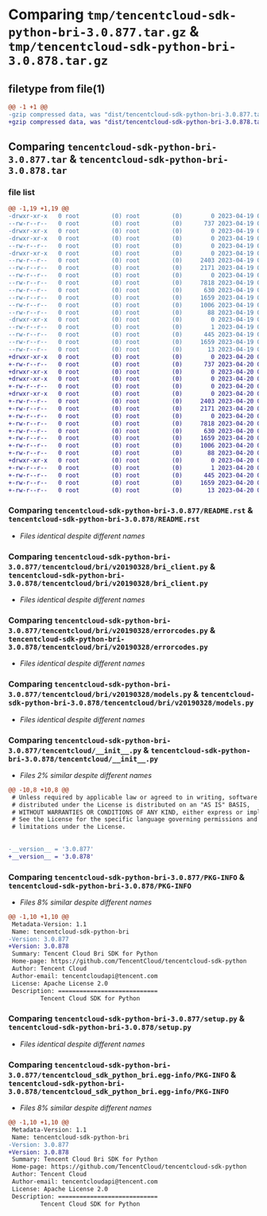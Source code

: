 # Comparing `tmp/tencentcloud-sdk-python-bri-3.0.877.tar.gz` & `tmp/tencentcloud-sdk-python-bri-3.0.878.tar.gz`

## filetype from file(1)

```diff
@@ -1 +1 @@
-gzip compressed data, was "dist/tencentcloud-sdk-python-bri-3.0.877.tar", last modified: Wed Apr 19 09:06:55 2023, max compression
+gzip compressed data, was "dist/tencentcloud-sdk-python-bri-3.0.878.tar", last modified: Thu Apr 20 00:21:06 2023, max compression
```

## Comparing `tencentcloud-sdk-python-bri-3.0.877.tar` & `tencentcloud-sdk-python-bri-3.0.878.tar`

### file list

```diff
@@ -1,19 +1,19 @@
-drwxr-xr-x   0 root         (0) root         (0)        0 2023-04-19 09:06:55.000000 tencentcloud-sdk-python-bri-3.0.877/
--rw-r--r--   0 root         (0) root         (0)      737 2023-04-19 09:06:54.000000 tencentcloud-sdk-python-bri-3.0.877/README.rst
-drwxr-xr-x   0 root         (0) root         (0)        0 2023-04-19 09:06:55.000000 tencentcloud-sdk-python-bri-3.0.877/tencentcloud/
-drwxr-xr-x   0 root         (0) root         (0)        0 2023-04-19 09:06:55.000000 tencentcloud-sdk-python-bri-3.0.877/tencentcloud/bri/
--rw-r--r--   0 root         (0) root         (0)        0 2023-04-19 09:06:54.000000 tencentcloud-sdk-python-bri-3.0.877/tencentcloud/bri/__init__.py
-drwxr-xr-x   0 root         (0) root         (0)        0 2023-04-19 09:06:55.000000 tencentcloud-sdk-python-bri-3.0.877/tencentcloud/bri/v20190328/
--rw-r--r--   0 root         (0) root         (0)     2403 2023-04-19 09:06:54.000000 tencentcloud-sdk-python-bri-3.0.877/tencentcloud/bri/v20190328/bri_client.py
--rw-r--r--   0 root         (0) root         (0)     2171 2023-04-19 09:06:54.000000 tencentcloud-sdk-python-bri-3.0.877/tencentcloud/bri/v20190328/errorcodes.py
--rw-r--r--   0 root         (0) root         (0)        0 2023-04-19 09:06:54.000000 tencentcloud-sdk-python-bri-3.0.877/tencentcloud/bri/v20190328/__init__.py
--rw-r--r--   0 root         (0) root         (0)     7818 2023-04-19 09:06:54.000000 tencentcloud-sdk-python-bri-3.0.877/tencentcloud/bri/v20190328/models.py
--rw-r--r--   0 root         (0) root         (0)      630 2023-04-19 09:06:54.000000 tencentcloud-sdk-python-bri-3.0.877/tencentcloud/__init__.py
--rw-r--r--   0 root         (0) root         (0)     1659 2023-04-19 09:06:55.000000 tencentcloud-sdk-python-bri-3.0.877/PKG-INFO
--rw-r--r--   0 root         (0) root         (0)     1006 2023-04-19 09:06:54.000000 tencentcloud-sdk-python-bri-3.0.877/setup.py
--rw-r--r--   0 root         (0) root         (0)       88 2023-04-19 09:06:55.000000 tencentcloud-sdk-python-bri-3.0.877/setup.cfg
-drwxr-xr-x   0 root         (0) root         (0)        0 2023-04-19 09:06:55.000000 tencentcloud-sdk-python-bri-3.0.877/tencentcloud_sdk_python_bri.egg-info/
--rw-r--r--   0 root         (0) root         (0)        1 2023-04-19 09:06:55.000000 tencentcloud-sdk-python-bri-3.0.877/tencentcloud_sdk_python_bri.egg-info/dependency_links.txt
--rw-r--r--   0 root         (0) root         (0)      445 2023-04-19 09:06:55.000000 tencentcloud-sdk-python-bri-3.0.877/tencentcloud_sdk_python_bri.egg-info/SOURCES.txt
--rw-r--r--   0 root         (0) root         (0)     1659 2023-04-19 09:06:55.000000 tencentcloud-sdk-python-bri-3.0.877/tencentcloud_sdk_python_bri.egg-info/PKG-INFO
--rw-r--r--   0 root         (0) root         (0)       13 2023-04-19 09:06:55.000000 tencentcloud-sdk-python-bri-3.0.877/tencentcloud_sdk_python_bri.egg-info/top_level.txt
+drwxr-xr-x   0 root         (0) root         (0)        0 2023-04-20 00:21:06.000000 tencentcloud-sdk-python-bri-3.0.878/
+-rw-r--r--   0 root         (0) root         (0)      737 2023-04-20 00:21:06.000000 tencentcloud-sdk-python-bri-3.0.878/README.rst
+drwxr-xr-x   0 root         (0) root         (0)        0 2023-04-20 00:21:06.000000 tencentcloud-sdk-python-bri-3.0.878/tencentcloud/
+drwxr-xr-x   0 root         (0) root         (0)        0 2023-04-20 00:21:06.000000 tencentcloud-sdk-python-bri-3.0.878/tencentcloud/bri/
+-rw-r--r--   0 root         (0) root         (0)        0 2023-04-20 00:21:06.000000 tencentcloud-sdk-python-bri-3.0.878/tencentcloud/bri/__init__.py
+drwxr-xr-x   0 root         (0) root         (0)        0 2023-04-20 00:21:06.000000 tencentcloud-sdk-python-bri-3.0.878/tencentcloud/bri/v20190328/
+-rw-r--r--   0 root         (0) root         (0)     2403 2023-04-20 00:21:06.000000 tencentcloud-sdk-python-bri-3.0.878/tencentcloud/bri/v20190328/bri_client.py
+-rw-r--r--   0 root         (0) root         (0)     2171 2023-04-20 00:21:06.000000 tencentcloud-sdk-python-bri-3.0.878/tencentcloud/bri/v20190328/errorcodes.py
+-rw-r--r--   0 root         (0) root         (0)        0 2023-04-20 00:21:06.000000 tencentcloud-sdk-python-bri-3.0.878/tencentcloud/bri/v20190328/__init__.py
+-rw-r--r--   0 root         (0) root         (0)     7818 2023-04-20 00:21:06.000000 tencentcloud-sdk-python-bri-3.0.878/tencentcloud/bri/v20190328/models.py
+-rw-r--r--   0 root         (0) root         (0)      630 2023-04-20 00:21:06.000000 tencentcloud-sdk-python-bri-3.0.878/tencentcloud/__init__.py
+-rw-r--r--   0 root         (0) root         (0)     1659 2023-04-20 00:21:06.000000 tencentcloud-sdk-python-bri-3.0.878/PKG-INFO
+-rw-r--r--   0 root         (0) root         (0)     1006 2023-04-20 00:21:06.000000 tencentcloud-sdk-python-bri-3.0.878/setup.py
+-rw-r--r--   0 root         (0) root         (0)       88 2023-04-20 00:21:06.000000 tencentcloud-sdk-python-bri-3.0.878/setup.cfg
+drwxr-xr-x   0 root         (0) root         (0)        0 2023-04-20 00:21:06.000000 tencentcloud-sdk-python-bri-3.0.878/tencentcloud_sdk_python_bri.egg-info/
+-rw-r--r--   0 root         (0) root         (0)        1 2023-04-20 00:21:06.000000 tencentcloud-sdk-python-bri-3.0.878/tencentcloud_sdk_python_bri.egg-info/dependency_links.txt
+-rw-r--r--   0 root         (0) root         (0)      445 2023-04-20 00:21:06.000000 tencentcloud-sdk-python-bri-3.0.878/tencentcloud_sdk_python_bri.egg-info/SOURCES.txt
+-rw-r--r--   0 root         (0) root         (0)     1659 2023-04-20 00:21:06.000000 tencentcloud-sdk-python-bri-3.0.878/tencentcloud_sdk_python_bri.egg-info/PKG-INFO
+-rw-r--r--   0 root         (0) root         (0)       13 2023-04-20 00:21:06.000000 tencentcloud-sdk-python-bri-3.0.878/tencentcloud_sdk_python_bri.egg-info/top_level.txt
```

### Comparing `tencentcloud-sdk-python-bri-3.0.877/README.rst` & `tencentcloud-sdk-python-bri-3.0.878/README.rst`

 * *Files identical despite different names*

### Comparing `tencentcloud-sdk-python-bri-3.0.877/tencentcloud/bri/v20190328/bri_client.py` & `tencentcloud-sdk-python-bri-3.0.878/tencentcloud/bri/v20190328/bri_client.py`

 * *Files identical despite different names*

### Comparing `tencentcloud-sdk-python-bri-3.0.877/tencentcloud/bri/v20190328/errorcodes.py` & `tencentcloud-sdk-python-bri-3.0.878/tencentcloud/bri/v20190328/errorcodes.py`

 * *Files identical despite different names*

### Comparing `tencentcloud-sdk-python-bri-3.0.877/tencentcloud/bri/v20190328/models.py` & `tencentcloud-sdk-python-bri-3.0.878/tencentcloud/bri/v20190328/models.py`

 * *Files identical despite different names*

### Comparing `tencentcloud-sdk-python-bri-3.0.877/tencentcloud/__init__.py` & `tencentcloud-sdk-python-bri-3.0.878/tencentcloud/__init__.py`

 * *Files 2% similar despite different names*

```diff
@@ -10,8 +10,8 @@
 # Unless required by applicable law or agreed to in writing, software
 # distributed under the License is distributed on an "AS IS" BASIS,
 # WITHOUT WARRANTIES OR CONDITIONS OF ANY KIND, either express or implied.
 # See the License for the specific language governing permissions and
 # limitations under the License.
 
 
-__version__ = '3.0.877'
+__version__ = '3.0.878'
```

### Comparing `tencentcloud-sdk-python-bri-3.0.877/PKG-INFO` & `tencentcloud-sdk-python-bri-3.0.878/PKG-INFO`

 * *Files 8% similar despite different names*

```diff
@@ -1,10 +1,10 @@
 Metadata-Version: 1.1
 Name: tencentcloud-sdk-python-bri
-Version: 3.0.877
+Version: 3.0.878
 Summary: Tencent Cloud Bri SDK for Python
 Home-page: https://github.com/TencentCloud/tencentcloud-sdk-python
 Author: Tencent Cloud
 Author-email: tencentcloudapi@tencent.com
 License: Apache License 2.0
 Description: ============================
         Tencent Cloud SDK for Python
```

### Comparing `tencentcloud-sdk-python-bri-3.0.877/setup.py` & `tencentcloud-sdk-python-bri-3.0.878/setup.py`

 * *Files identical despite different names*

### Comparing `tencentcloud-sdk-python-bri-3.0.877/tencentcloud_sdk_python_bri.egg-info/PKG-INFO` & `tencentcloud-sdk-python-bri-3.0.878/tencentcloud_sdk_python_bri.egg-info/PKG-INFO`

 * *Files 8% similar despite different names*

```diff
@@ -1,10 +1,10 @@
 Metadata-Version: 1.1
 Name: tencentcloud-sdk-python-bri
-Version: 3.0.877
+Version: 3.0.878
 Summary: Tencent Cloud Bri SDK for Python
 Home-page: https://github.com/TencentCloud/tencentcloud-sdk-python
 Author: Tencent Cloud
 Author-email: tencentcloudapi@tencent.com
 License: Apache License 2.0
 Description: ============================
         Tencent Cloud SDK for Python
```

